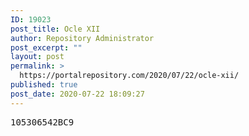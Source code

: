 ```yaml
---
ID: 19023
post_title: Ocle XII
author: Repository Administrator
post_excerpt: ""
layout: post
permalink: >
  https://portalrepository.com/2020/07/22/ocle-xii/
published: true
post_date: 2020-07-22 18:09:27
---
```

<pre>105306542BC9</pre>